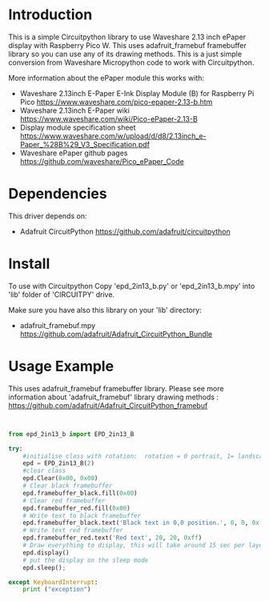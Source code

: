 # Introduction
This is a simple Circuitpython library to use Waveshare 2.13 inch ePaper display with Raspberry Pico W. This uses adafruit_framebuf framebuffer library so you can use any of its drawing methods. 
This is a just simple conversion from Waveshare Micropython code to work with Circuitpython.

More information about the ePaper module this works with:
* Waveshare 2.13inch E-Paper E-Ink Display Module (B) for Raspberry Pi Pico https://www.waveshare.com/pico-epaper-2.13-b.htm
* Waveshare 2.13inch E-Paper wiki https://www.waveshare.com/wiki/Pico-ePaper-2.13-B
* Display module specification sheet https://www.waveshare.com/w/upload/d/d8/2.13inch_e-Paper_%28B%29_V3_Specification.pdf
* Waveshare ePaper github pages https://github.com/waveshare/Pico_ePaper_Code

# Dependencies
This driver depends on:
* Adafruit CircuitPython https://github.com/adafruit/circuitpython

# Install 
To use with Circuitpython Copy 'epd_2in13_b.py' or 'epd_2in13_b.mpy' into 'lib' folder of 'CIRCUITPY' drive. 

Make sure you have also this library on your 'lib' directory:

* adafruit_framebuf.mpy https://github.com/adafruit/Adafruit_CircuitPython_Bundle


# Usage Example

This uses adafruit_framebuf framebuffer library. Please see more information about 'adafruit_framebuf' library drawing methods : 
https://github.com/adafruit/Adafruit_CircuitPython_framebuf 

```python


from epd_2in13_b import EPD_2in13_B

try:
    #initialise class with rotation:  rotation = 0 portrait, 1= landscape, 2 portrait upside down, 3= landscape upside down
    epd = EPD_2in13_B(2)
    #clear class
    epd.Clear(0x00, 0x00)
    # Clear black framebuffer
    epd.framebuffer_black.fill(0x00)
    # Clear red framebuffer
    epd.framebuffer_red.fill(0x00)
    # Write text to black framebuffer
    epd.framebuffer_black.text('Black text in 0,0 position.', 0, 0, 0xff)
    # Write text red framebuffer
    epd.framebuffer_red.text('Red text', 20, 20, 0xff)
    # Draw everything to display, this will take around 15 sec per layer
    epd.display()
    # put the display on the sleep mode
    epd.sleep();

except KeyboardInterrupt:
    print ("exception")


```








